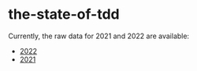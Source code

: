 # the-state-of-tdd

Currently, the raw data for 2021 and 2022 are available:

- [2022](https://gist.github.com/marabesi/03e6629adc9d8324a582813905848e44)
- [2021](https://gist.github.com/marabesi/5f0eafd3ea948a5c1dcd25720299ac17)